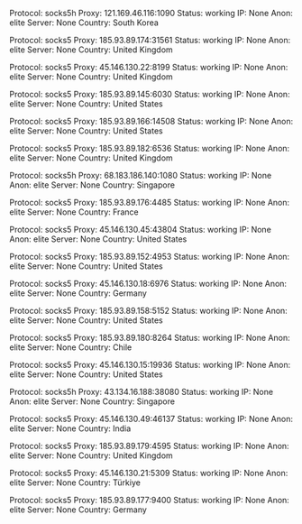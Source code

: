 Protocol: socks5h
Proxy: 121.169.46.116:1090
Status: working
IP: None
Anon: elite
Server: None
Country: South Korea

Protocol: socks5
Proxy: 185.93.89.174:31561
Status: working
IP: None
Anon: elite
Server: None
Country: United Kingdom

Protocol: socks5
Proxy: 45.146.130.22:8199
Status: working
IP: None
Anon: elite
Server: None
Country: United Kingdom

Protocol: socks5
Proxy: 185.93.89.145:6030
Status: working
IP: None
Anon: elite
Server: None
Country: United States

Protocol: socks5
Proxy: 185.93.89.166:14508
Status: working
IP: None
Anon: elite
Server: None
Country: United States

Protocol: socks5
Proxy: 185.93.89.182:6536
Status: working
IP: None
Anon: elite
Server: None
Country: United Kingdom

Protocol: socks5h
Proxy: 68.183.186.140:1080
Status: working
IP: None
Anon: elite
Server: None
Country: Singapore

Protocol: socks5
Proxy: 185.93.89.176:4485
Status: working
IP: None
Anon: elite
Server: None
Country: France

Protocol: socks5
Proxy: 45.146.130.45:43804
Status: working
IP: None
Anon: elite
Server: None
Country: United States

Protocol: socks5
Proxy: 185.93.89.152:4953
Status: working
IP: None
Anon: elite
Server: None
Country: United States

Protocol: socks5
Proxy: 45.146.130.18:6976
Status: working
IP: None
Anon: elite
Server: None
Country: Germany

Protocol: socks5
Proxy: 185.93.89.158:5152
Status: working
IP: None
Anon: elite
Server: None
Country: United States

Protocol: socks5
Proxy: 185.93.89.180:8264
Status: working
IP: None
Anon: elite
Server: None
Country: Chile

Protocol: socks5
Proxy: 45.146.130.15:19936
Status: working
IP: None
Anon: elite
Server: None
Country: United States

Protocol: socks5h
Proxy: 43.134.16.188:38080
Status: working
IP: None
Anon: elite
Server: None
Country: Singapore

Protocol: socks5
Proxy: 45.146.130.49:46137
Status: working
IP: None
Anon: elite
Server: None
Country: India

Protocol: socks5
Proxy: 185.93.89.179:4595
Status: working
IP: None
Anon: elite
Server: None
Country: United Kingdom

Protocol: socks5
Proxy: 45.146.130.21:5309
Status: working
IP: None
Anon: elite
Server: None
Country: Türkiye

Protocol: socks5
Proxy: 185.93.89.177:9400
Status: working
IP: None
Anon: elite
Server: None
Country: Germany

